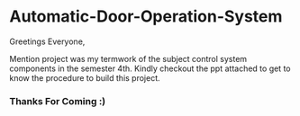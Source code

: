 # Automatic-Door-Operation-System
Greetings Everyone,

  Mention project was my termwork of the subject control system components in the semester 4th.
  Kindly checkout the ppt attached to get to know the procedure to build this project.
  
 ### Thanks For Coming :)

